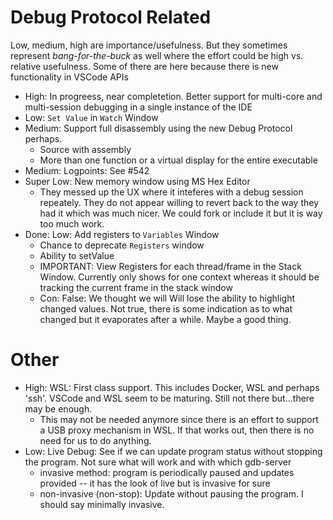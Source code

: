 # Debug Protocol Related

Low, medium, high are importance/usefulness. But they sometimes represent *bang-for-the-buck* as well where the effort could be high vs. relative usefulness. Some of there are here because there is new functionality in VSCode APIs

* High: In progreess, near completetion. Better support for multi-core and multi-session debugging in a single instance of the IDE
* Low: `Set Value` in `Watch` Window
* Medium: Support full disassembly using the new Debug Protocol perhaps.
  * Source with assembly
  * More than one function or a virtual display for the entire executable
* Medium: Logpoints: See #542
* Super Low: New memory window using MS Hex Editor
  * They messed up the UX where it inteferes with a debug session repeately. They do not appear willing to revert back to the way they had it which was much nicer. We could fork or include it but it is way too much work.
* Done: Low: Add registers to `Variables` Window
  * Chance to deprecate `Registers` window
  * Ability to setValue
  * IMPORTANT: View Registers for each thread/frame in the Stack Window. Currently only shows for one context whereas it should be tracking the current frame in the stack window
  * Con: False: We thought we will Will lose the ability to highlight changed values. Not true, there is some indication as to what changed but it evaporates after a while. Maybe a good thing.

# Other

* High: WSL: First class support. This includes Docker, WSL and perhaps 'ssh'. VSCode and WSL seem to be maturing. Still not there but...there may be enough.
  * This may not be needed anymore since there is an effort to support a USB proxy mechanism in WSL. If that works out, then there is no need for us to do anything.
* Low: Live Debug: See if we can update program status without stopping the program. Not sure what will work and with which gdb-server
  * invasive method: program is periodically paused and updates provided -- it has the look of live but is invasive for sure
  * non-invasive (non-stop): Update without pausing the program. I should say minimally invasive.
